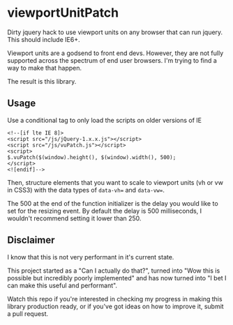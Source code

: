 # viewportUnitPatch
Dirty jquery hack to use viewport units on any browser that can run jquery. This should include IE6+.

Viewport units are a godsend to front end devs. However, they are not fully supported across the spectrum of end user browsers. I'm trying to find a way to make that happen. 

The result is this library.

## Usage
Use a conditional tag to only load the scripts on older versions of IE
```
<!--[if lte IE 8]>
<script src="/js/jQuery-1.x.x.js"></script>
<script src="/js/vuPatch.js"></script>
<script>
$.vuPatch($(window).height(), $(window).width(), 500);
</script>
<![endif]-->
```
Then, structure elements that you want to scale to viewport units (vh or vw in CSS3) with the data types of `data-vh=` and `data-vw=`.

The 500 at the end of the function initializer is the delay you would like to set for the resizing event. By default the delay is 500 milliseconds, I wouldn't recommend setting it lower than 250.

## Disclaimer

I know that this is not very performant in it's current state. 

This project started as a "Can I actually do that?", turned into "Wow this is possible but incredibly poorly implemented" and has now turned into "I bet I can make this useful and performant".

Watch this repo if you're interested in checking my progress in making this library production ready, or if you've got ideas on how to improve it, submit a pull request.